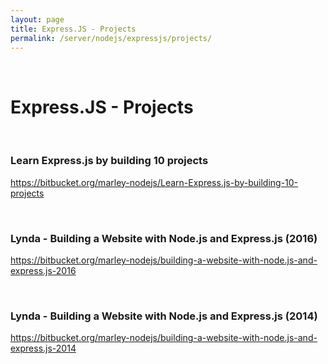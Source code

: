 ```yaml
---
layout: page
title: Express.JS - Projects
permalink: /server/nodejs/expressjs/projects/
---
```


<br/>

# Express.JS - Projects

<br/>

### Learn Express.js by building 10 projects

https://bitbucket.org/marley-nodejs/Learn-Express.js-by-building-10-projects

<br/>

### Lynda - Building a Website with Node.js and Express.js (2016)

https://bitbucket.org/marley-nodejs/building-a-website-with-node.js-and-express.js-2016

<br/>

### Lynda - Building a Website with Node.js and Express.js (2014)

https://bitbucket.org/marley-nodejs/building-a-website-with-node.js-and-express.js-2014
